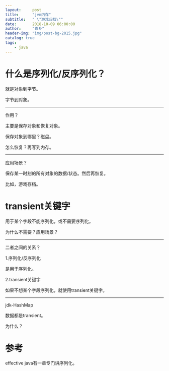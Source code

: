 ```yaml
---
layout:     post
title:      "jvm内存"
subtitle:   " \"游戏归档\""
date:       2018-10-09 06:00:00
author:     "青乡"
header-img: "img/post-bg-2015.jpg"
catalog: true
tags:
    - java
---
```





# 什么是序列化/反序列化？

就是对象到字节。

字节到对象。



---

作用？

主要是保存对象和恢复对象。

保存对象到哪里？磁盘。

怎么恢复？再写到内存。



---

应用场景？

保存某一时刻的所有对象的数据/状态。然后再恢复。



比如，游戏存档。



# transient关键字

用于某个字段不能序列化，或不需要序列化。



为什么不需要？应用场景？



---

二者之间的关系？

1.序列化/反序列化

是用于序列化。



2.transient关键字

如果不想某个字段序列化，就使用transient关键字。



---

jdk-HashMap

数据都是transient。



为什么？





# 参考

effective java有一章专门讲序列化。



